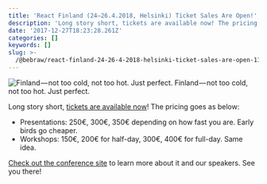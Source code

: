 ```yaml
---
title: 'React Finland (24–26.4.2018, Helsinki) Ticket Sales Are Open!'
description: 'Long story short, tickets are available now! The pricing goes as below:'
date: '2017-12-27T18:23:28.261Z'
categories: []
keywords: []
slug: >-
  /@bebraw/react-finland-24-26-4-2018-helsinki-ticket-sales-are-open-11bdb603dd74
---
```


![Finland — not too cold, not too hot. Just perfect.](img/1____n1nUF07ooxSq5g3RCzOxw.jpeg)
Finland — not too cold, not too hot. Just perfect.

Long story short, [tickets are available now](https://ti.to/react-finland/2018)! The pricing goes as below:

*   Presentations: 250€, 300€, 350€ depending on how fast you are. Early birds go cheaper.
*   Workshops: 150€, 200€ for half-day, 300€, 400€ for full-day. Same idea.

[Check out the conference site](https://react-finland.fi/) to learn more about it and our speakers. See you there!